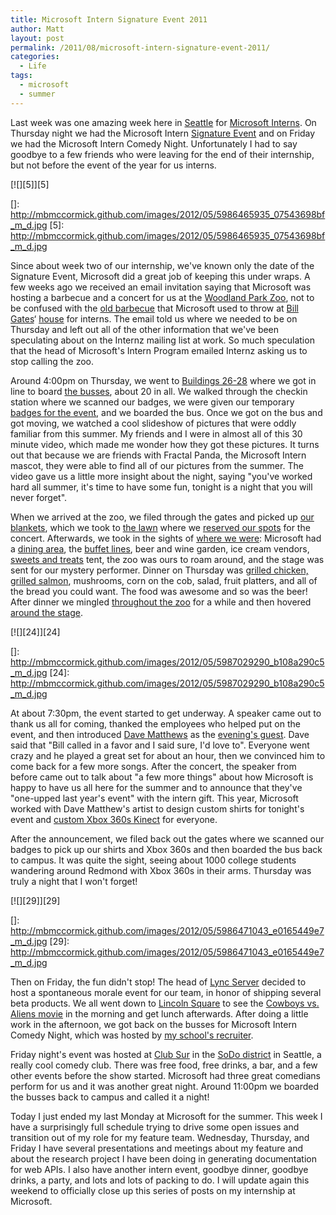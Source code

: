 ```yaml
---
title: Microsoft Intern Signature Event 2011
author: Matt
layout: post
permalink: /2011/08/microsoft-intern-signature-event-2011/
categories:
  - Life
tags:
  - microsoft
  - summer
---
```


Last week was one amazing week here in [Seattle][1] for [Microsoft Interns][2]. On Thursday night we had the Microsoft Intern [Signature Event][3] and on Friday we had the Microsoft Intern Comedy Night. Unfortunately I had to say goodbye to a few friends who were leaving for the end of their internship, but not before the event of the year for us interns.

 [1]: http://www.seattle.gov/visiting/
 [2]: http://careers.microsoft.com/careers/en/us/collegeinternships.aspx
 [3]: http://jobsblog.com/blog/microsoftinterncelebration2011/

[![][5]][5]

 []: http://mbmccormick.github.com/images/2012/05/5986465935_07543698bf_m_d.jpg
 [5]: http://mbmccormick.github.com/images/2012/05/5986465935_07543698bf_m_d.jpg

Since about week two of our internship, we've known only the date of the Signature Event, Microsoft did a great job of keeping this under wraps. A few weeks ago we received an email invitation saying that Microsoft was hosting a barbecue and a concert for us at the [Woodland Park Zoo][6], not to be confused with the [old barbecue][7] that Microsoft used to throw at [Bill Gates][8]‘ [house][9] for interns. The email told us where we needed to be on Thursday and left out all of the other information that we've been speculating about on the Internz mailing list at work. So much speculation that the head of Microsoft's Intern Program emailed Internz asking us to stop calling the zoo.

 [6]: http://www.zoo.org/
 [7]: http://www.eweek.com/c/a/IT-Management/Microsoft-Summer-Interns-Party-at-Bills/
 [8]: http://www.microsoft.com/presspass/exec/billg/
 [9]: http://en.wikipedia.org/wiki/Bill_Gates'_house

Around 4:00pm on Thursday, we went to [Buildings 26-28][10] where we got in line to board [the busses][11], about 20 in all. We walked through the checkin station where we scanned our badges, we were given our temporary [badges for the event][12], and we boarded the bus. Once we got on the bus and got moving, we watched a cool slideshow of pictures that were oddly familiar from this summer. My friends and I were in almost all of this 30 minute video, which made me wonder how they got these pictures. It turns out that because we are friends with Fractal Panda, the Microsoft Intern mascot, they were able to find all of our pictures from the summer. The video gave us a little more insight about the night, saying "you've worked hard all summer, it's time to have some fun, tonight is a night that you will never forget".

 [10]: https://foursquare.com/venue/122809
 [11]: http://www.flickr.com/photos/mbmccormick/5987024190/in/set-72157627184124957
 [12]: http://www.flickr.com/photos/mbmccormick/5986465935/in/set-72157627184124957/

When we arrived at the zoo, we filed through the gates and picked up [our blankets][13], which we took to [the lawn][14] where we [reserved our spots][15] for the concert. Afterwards, we took in the sights of [where we were][16]: Microsoft had a [dining area][17], the [buffet lines][18], beer and wine garden, ice cream vendors, [sweets and treats][19] tent, the zoo was ours to roam around, and the stage was sent for our mystery performer. Dinner on Thursday was [grilled chicken, grilled salmon][20], mushrooms, corn on the cob, salad, fruit platters, and all of the bread you could want. The food was awesome and so was the beer! After dinner we mingled [throughout the zoo][21] for a while and then hovered [around the stage][22].

 [13]: http://www.flickr.com/photos/mbmccormick/5986470303/in/set-72157627184124957/
 [14]: http://www.flickr.com/photos/mbmccormick/5987027770/in/set-72157627184124957/
 [15]: http://www.flickr.com/photos/mbmccormick/5986466087/in/set-72157627184124957/
 [16]: http://www.flickr.com/photos/mbmccormick/5986467423/in/set-72157627184124957/
 [17]: http://www.flickr.com/photos/mbmccormick/5987024824/in/set-72157627184124957/
 [18]: http://www.flickr.com/photos/mbmccormick/5986468481/in/set-72157627184124957/
 [19]: http://www.flickr.com/photos/mbmccormick/5987028276/in/set-72157627184124957/
 [20]: http://www.flickr.com/photos/mbmccormick/5987026162/in/set-72157627184124957/
 [21]: http://www.flickr.com/photos/mbmccormick/5987026796/in/set-72157627184124957/
 [22]: http://www.flickr.com/photos/mbmccormick/5987028470/in/set-72157627184124957/

[![][24]][24]

 []: http://mbmccormick.github.com/images/2012/05/5987029290_b108a290c5_m_d.jpg
 [24]: http://mbmccormick.github.com/images/2012/05/5987029290_b108a290c5_m_d.jpg

At about 7:30pm, the event started to get underway. A speaker came out to thank us all for coming, thanked the employees who helped put on the event, and then introduced [Dave Matthews][25] as the [evening's guest][26]. Dave said that "Bill called in a favor and I said sure, I'd love to". Everyone went crazy and he played a great set for about an hour, then we convinced him to come back for a few more songs. After the concert, the speaker from before came out to talk about "a few more things" about how Microsoft is happy to have us all here for the summer and to announce that they've "one-upped last year's event" with the intern gift. This year, Microsoft worked with Dave Matthew's artist to design custom shirts for tonight's event and [custom Xbox 360s Kinect][27] for everyone.

 [25]: http://www.davematthewsband.com/
 [26]: http://www.flickr.com/photos/mbmccormick/5987029034/in/set-72157627184124957/
 [27]: http://www.flickr.com/photos/mbmccormick/5986471043/in/set-72157627184124957/

After the announcement, we filed back out the gates where we scanned our badges to pick up our shirts and Xbox 360s and then boarded the bus back to campus. It was quite the sight, seeing about 1000 college students wandering around Redmond with Xbox 360s in their arms. Thursday was truly a night that I won't forget!

[![][29]][29]

 []: http://mbmccormick.github.com/images/2012/05/5986471043_e0165449e7_m_d.jpg
 [29]: http://mbmccormick.github.com/images/2012/05/5986471043_e0165449e7_m_d.jpg

Then on Friday, the fun didn't stop! The head of [Lync Server][30] decided to host a spontaneous morale event for our team, in honor of shipping several beta products. We all went down to [Lincoln Square][31] to see the [Cowboys vs. Aliens movie][32] in the morning and get lunch afterwards. After doing a little work in the afternoon, we got back on the busses for Microsoft Intern Comedy Night, which was hosted by [my school's recruiter][33].

 [30]: http://lync.microsoft.com/en-us/Pages/default.aspx
 [31]: http://www.bellevuesquare.com/
 [32]: http://www.cowboysandaliensmovie.com/
 [33]: http://careers.microsoft.com/careers/en/us/RecruiterRondell.aspx

Friday night's event was hosted at [Club Sur][34] in the [SoDo district][35] in Seattle, a really cool comedy club. There was free food, free drinks, a bar, and a few other events before the show started. Microsoft had three great comedians perform for us and it was another great night. Around 11:00pm we boarded the busses back to campus and called it a night!

 [34]: http://www.seattleclubsur.com/
 [35]: http://en.wikipedia.org/wiki/SoDo,_Seattle

Today I just ended my last Monday at Microsoft for the summer. This week I have a surprisingly full schedule trying to drive some open issues and transition out of my role for my feature team. Wednesday, Thursday, and Friday I have several presentations and meetings about my feature and about the research project I have been doing in generating documentation for web APIs. I also have another intern event, goodbye dinner, goodbye drinks, a party, and lots and lots of packing to do. I will update again this weekend to officially close up this series of posts on my internship at Microsoft.